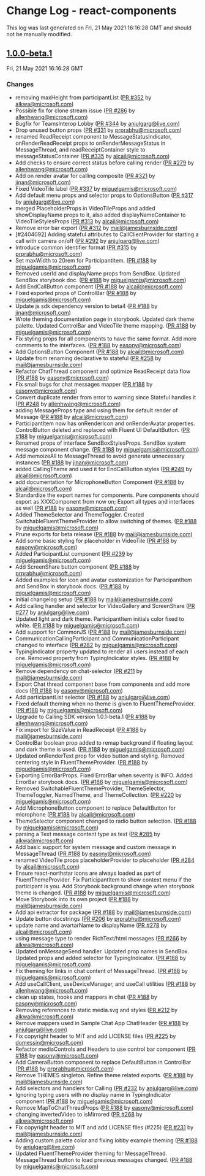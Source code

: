 # Change Log - react-components

This log was last generated on Fri, 21 May 2021 16:16:28 GMT and should not be manually modified.

<!-- Start content -->

## [1.0.0-beta.1](https://github.com/azure/communication-ui-sdk/tree/react-components_v1.0.0-beta.1)

Fri, 21 May 2021 16:16:28 GMT

### Changes

- removing maxHeight from participantList ([PR #352](https://github.com/azure/communication-ui-sdk/pull/352) by alkwa@microsoft.com)
- Possible fix for clone stream issue ([PR #286](https://github.com/azure/communication-ui-sdk/pull/286) by allenhwang@microsoft.com)
- Bugfix for TeamsInterop Lobby ([PR #344](https://github.com/azure/communication-ui-sdk/pull/344) by anjulgarg@live.com)
- Drop unused button props ([PR #331](https://github.com/azure/communication-ui-sdk/pull/331) by prprabhu@microsoft.com)
- renamed ReadReceipt component to MessageStatusIndicator, onRenderReadReceipt props to onRenderMessageStatus in MessageThread, and readReceiptContainer style to messageStatusContainer  ([PR #335](https://github.com/azure/communication-ui-sdk/pull/335) by alcail@microsoft.com)
- Add checks to ensure correct status before calling render ([PR #279](https://github.com/azure/communication-ui-sdk/pull/279) by allenhwang@microsoft.com)
- Add on render avatar for calling composite ([PR #321](https://github.com/azure/communication-ui-sdk/pull/321) by jinan@microsoft.com)
- Fixed VideoTile label ([PR #337](https://github.com/azure/communication-ui-sdk/pull/337) by miguelgamis@microsoft.com)
- Add default menu props and selector props to OptionsButton ([PR #317](https://github.com/azure/communication-ui-sdk/pull/317) by anjulgarg@live.com)
- merged PlaceholderProps in VideoTileProps and added showDisplayName props to it, also added displayNameContainer to VideoTileStylesProps ([PR #313](https://github.com/azure/communication-ui-sdk/pull/313) by alcail@microsoft.com)
- Remove error bar export ([PR #312](https://github.com/azure/communication-ui-sdk/pull/312) by mail@jamesburnside.com)
- [#2404092] Adding stateful attributes to CallClientProvider for starting a call with camera on/off ([PR #292](https://github.com/azure/communication-ui-sdk/pull/292) by anjulgarg@live.com)
- Introduce common identifier format ([PR #315](https://github.com/azure/communication-ui-sdk/pull/315) by prprabhu@microsoft.com)
- Set maxWidth to 20rem for ParticipantItem. ([PR #188](https://github.com/azure/communication-ui-sdk/pull/188) by miguelgamis@microsoft.com)
- Removed userId and displayName props from SendBox. Updated SendBox storybook doc. ([PR #188](https://github.com/azure/communication-ui-sdk/pull/188) by miguelgamis@microsoft.com)
- Add EndCallButton component ([PR #188](https://github.com/azure/communication-ui-sdk/pull/188) by alcail@microsoft.com)
- Fixed exported props of ControlBar ([PR #188](https://github.com/azure/communication-ui-sdk/pull/188) by miguelgamis@microsoft.com)
- Update js sdk dependency version to beta4 ([PR #188](https://github.com/azure/communication-ui-sdk/pull/188) by jinan@microsoft.com)
- Wrote theming documentation page in storybook. Updated dark theme palette. Updated ControlBar and VideoTile theme mapping. ([PR #188](https://github.com/azure/communication-ui-sdk/pull/188) by miguelgamis@microsoft.com)
- Fix styling props for all components to have the same format. Add more comments to the interfaces. ([PR #188](https://github.com/azure/communication-ui-sdk/pull/188) by easony@microsoft.com)
- Add OptionsButton Component ([PR #188](https://github.com/azure/communication-ui-sdk/pull/188) by alcail@microsoft.com)
- Update from renaming declarative to stateful ([PR #258](https://github.com/azure/communication-ui-sdk/pull/258) by mail@jamesburnside.com)
- Refactor ChatThread component and optimize ReadReceipt data flow ([PR #188](https://github.com/azure/communication-ui-sdk/pull/188) by easony@microsoft.com)
- Fix small bugs for chat messages mapper ([PR #188](https://github.com/azure/communication-ui-sdk/pull/188) by easony@microsoft.com)
- Convert duplicate render from error to warning since Stateful handles it ([PR #248](https://github.com/azure/communication-ui-sdk/pull/248) by allenhwang@microsoft.com)
- adding MessageProps type and using them for default render of Message ([PR #188](https://github.com/azure/communication-ui-sdk/pull/188) by alcail@microsoft.com)
- ParticipantItem now has onRenderIcon and onRenderAvatar properties. ControlButton deleted and replaced with Fluent UI DefaultButton. ([PR #188](https://github.com/azure/communication-ui-sdk/pull/188) by miguelgamis@microsoft.com)
- Renamed props of interface SendBoxStylesProps. SendBox system message component change. ([PR #188](https://github.com/azure/communication-ui-sdk/pull/188) by miguelgamis@microsoft.com)
- Add memoizeAll to MessageThread to avoid generate unnecessary instances ([PR #188](https://github.com/azure/communication-ui-sdk/pull/188) by jinan@microsoft.com)
- added CallingTheme and used it for EndCallButton styles ([PR #249](https://github.com/azure/communication-ui-sdk/pull/249) by alcail@microsoft.com)
- add documentation for MicrophoneButton Component ([PR #188](https://github.com/azure/communication-ui-sdk/pull/188) by alcail@microsoft.com)
- Standardize the export names for components. Pure components should export as XXXComponent from now on; Export all types and interfaces as well ([PR #188](https://github.com/azure/communication-ui-sdk/pull/188) by easony@microsoft.com)
- Added ThemeSelector and ThemeToggler. Created SwitchableFluentThemeProvider to allow switching of themes. ([PR #188](https://github.com/azure/communication-ui-sdk/pull/188) by miguelgamis@microsoft.com)
- Prune exports for beta release ([PR #188](https://github.com/azure/communication-ui-sdk/pull/188) by mail@jamesburnside.com)
- Add some basic styling for placeholder in VideoTile ([PR #188](https://github.com/azure/communication-ui-sdk/pull/188) by easony@microsoft.com)
- Added ParticipantList component ([PR #239](https://github.com/azure/communication-ui-sdk/pull/239) by miguelgamis@microsoft.com)
- Add ScreenShare button component ([PR #188](https://github.com/azure/communication-ui-sdk/pull/188) by prprabhu@microsoft.com)
- Added examples for icon and avatar customization for ParticipantItem and SendBox in storybook docs. ([PR #188](https://github.com/azure/communication-ui-sdk/pull/188) by miguelgamis@microsoft.com)
- Initial changelog setup ([PR #188](https://github.com/azure/communication-ui-sdk/pull/188) by mail@jamesburnside.com)
- Add calling handler and selector for VideoGallery and ScreenShare ([PR #277](https://github.com/azure/communication-ui-sdk/pull/277) by anjulgarg@live.com)
- Updated light and dark theme. ParticipantItem initials color fixed to white. ([PR #188](https://github.com/azure/communication-ui-sdk/pull/188) by miguelgamis@microsoft.com)
- Add support for CommonJS ([PR #188](https://github.com/azure/communication-ui-sdk/pull/188) by mail@jamesburnside.com)
- CommunicationCallingParticipant and CommunicationParticipant changed to interface ([PR #282](https://github.com/azure/communication-ui-sdk/pull/282) by miguelgamis@microsoft.com)
- TypingIndicator property updated to render all users instead of each one. Removed property from TypingIndicator styles. ([PR #188](https://github.com/azure/communication-ui-sdk/pull/188) by miguelgamis@microsoft.com)
- Remove dependency on chat-selector ([PR #211](https://github.com/azure/communication-ui-sdk/pull/211) by mail@jamesburnside.com)
- Export Chat thread component base from components and add more docs ([PR #188](https://github.com/azure/communication-ui-sdk/pull/188) by easony@microsoft.com)
- Add participantList selector ([PR #188](https://github.com/azure/communication-ui-sdk/pull/188) by anjulgarg@live.com)
- Fixed default theming when no theme is given to FluentThemeProvider. ([PR #188](https://github.com/azure/communication-ui-sdk/pull/188) by miguelgamis@microsoft.com)
- Upgrade to Calling SDK version 1.0.1-beta.1 ([PR #188](https://github.com/azure/communication-ui-sdk/pull/188) by allenhwang@microsoft.com)
- Fix import for SizeValue in ReadReceipt ([PR #188](https://github.com/azure/communication-ui-sdk/pull/188) by mail@jamesburnside.com)
- ControlBar boolean prop added to remap background if floating layout and dark theme is used. ([PR #188](https://github.com/azure/communication-ui-sdk/pull/188) by miguelgamis@microsoft.com)
- Updated onRenderText prop for video button and styling. Removed centering style in FluentThemeProvider. ([PR #188](https://github.com/azure/communication-ui-sdk/pull/188) by miguelgamis@microsoft.com)
- Exporting ErrorBarProps. Fixed ErrorBar when severity is INFO. Added ErrorBar storybook docs. ([PR #188](https://github.com/azure/communication-ui-sdk/pull/188) by miguelgamis@microsoft.com)
- Removed SwitchableFluentThemeProvider, ThemeSelector, ThemeToggler, NamedTheme, and ThemeCollection. ([PR #220](https://github.com/azure/communication-ui-sdk/pull/220) by miguelgamis@microsoft.com)
- Add MicrophoneButton component to replace DefaultButton for microphone ([PR #188](https://github.com/azure/communication-ui-sdk/pull/188) by alcail@microsoft.com)
- ThemeSelector component changed to radio button selection. ([PR #188](https://github.com/azure/communication-ui-sdk/pull/188) by miguelgamis@microsoft.com)
- parsing a Text message content type as text ([PR #285](https://github.com/azure/communication-ui-sdk/pull/285) by alkwa@microsoft.com)
- Add basic support for system message and custom message in MessageThread ([PR #188](https://github.com/azure/communication-ui-sdk/pull/188) by easony@microsoft.com)
- renamed VideoTile props placeholderProvider to placeholder ([PR #284](https://github.com/azure/communication-ui-sdk/pull/284) by alcail@microsoft.com)
- Ensure react-northstar icons are always loaded as part of FluentThemeProvider.
 Fix ParticipantItem to show context menu if the participant is you.
 Add Storybook background change when storybook theme is changed.
 ([PR #188](https://github.com/azure/communication-ui-sdk/pull/188) by miguelgamis@microsoft.com)
- Move Storybook into its own project ([PR #188](https://github.com/azure/communication-ui-sdk/pull/188) by mail@jamesburnside.com)
- Add api extractor for package ([PR #188](https://github.com/azure/communication-ui-sdk/pull/188) by mail@jamesburnside.com)
- Update button docstrings ([PR #206](https://github.com/azure/communication-ui-sdk/pull/206) by prprabhu@microsoft.com)
- update name and avartarName to displayName ([PR #278](https://github.com/azure/communication-ui-sdk/pull/278) by alcail@microsoft.com)
- using message type to render RichText/html messages ([PR #266](https://github.com/azure/communication-ui-sdk/pull/266) by alkwa@microsoft.com)
- Updated onMessageSend handler. Updated prop names in SendBox. Updated props and added selector for TypingIndicator. ([PR #188](https://github.com/azure/communication-ui-sdk/pull/188) by miguelgamis@microsoft.com)
- Fix theming for links in chat content of MessageThread. ([PR #188](https://github.com/azure/communication-ui-sdk/pull/188) by miguelgamis@microsoft.com)
- Add useCallClient, useDeviceManager, and useCall utilities ([PR #188](https://github.com/azure/communication-ui-sdk/pull/188) by allenhwang@microsoft.com)
- clean up states, hooks and mappers in chat ([PR #188](https://github.com/azure/communication-ui-sdk/pull/188) by easony@microsoft.com)
- Removing references to static media.svg and styles ([PR #212](https://github.com/azure/communication-ui-sdk/pull/212) by alkwa@microsoft.com)
- Remove mappers used in Sample Chat App ChatHeader ([PR #188](https://github.com/azure/communication-ui-sdk/pull/188) by anjulgarg@live.com)
- Fix copyright header to MIT and add LICENSE files ([PR #225](https://github.com/azure/communication-ui-sdk/pull/225) by domessin@microsoft.com)
- Refactor mediaControls and Headers to use control bar component ([PR #188](https://github.com/azure/communication-ui-sdk/pull/188) by easony@microsoft.com)
- Add CameraButton component to replace DefaultButton in ControlBar ([PR #188](https://github.com/azure/communication-ui-sdk/pull/188) by prprabhu@microsoft.com)
- Remove THEMES singleton. Refine theme related exports. ([PR #188](https://github.com/azure/communication-ui-sdk/pull/188) by mail@jamesburnside.com)
- Add selectors and handlers for Calling ([PR #232](https://github.com/azure/communication-ui-sdk/pull/232) by anjulgarg@live.com)
- Ignoring typing users with no display name in TypingIndicator component ([PR #188](https://github.com/azure/communication-ui-sdk/pull/188) by miguelgamis@microsoft.com)
- Remove MapToChatThreadProps ([PR #188](https://github.com/azure/communication-ui-sdk/pull/188) by easony@microsoft.com)
- changing invertedVideo to isMirrored ([PR #268](https://github.com/azure/communication-ui-sdk/pull/268) by alkwa@microsoft.com)
- Fix copyright header to MIT and add LICENSE files (#225) ([PR #231](https://github.com/azure/communication-ui-sdk/pull/231) by mail@jamesburnside.com)
- Adding custom palette color and fixing lobby example theming ([PR #188](https://github.com/azure/communication-ui-sdk/pull/188) by anjulgarg@live.com)
- Updated FluentThemeProvider theming for MessageThread. MessageThread button to load previous messages changed. ([PR #188](https://github.com/azure/communication-ui-sdk/pull/188) by miguelgamis@microsoft.com)
